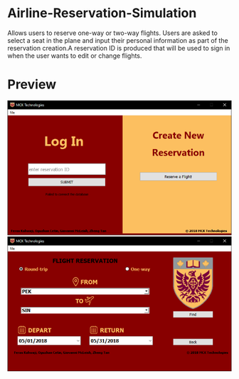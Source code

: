 # Airline-Reservation-Simulation
Allows users to reserve one-way or two-way flights. Users are asked to select a seat in the plane and input their personal information as part of the reservation creation.A reservation ID is produced that will be used to sign in when the user wants to edit or change flights.

# Preview
![](Menu.png)
![](Menu1.png)
